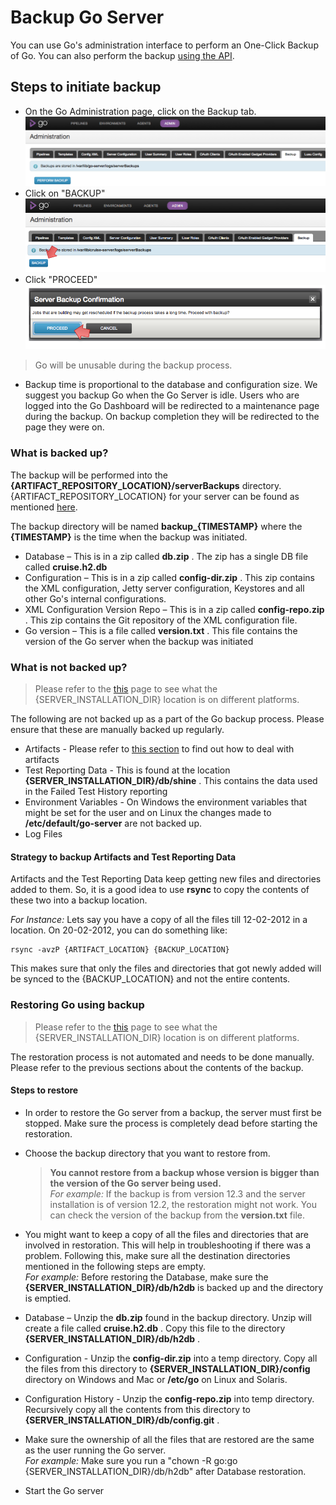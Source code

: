 # Backup Go Server

You can use Go's administration interface to perform an One-Click Backup of Go. You can also perform the backup [using the API](http://api.go.cd/#backups).

## Steps to initiate backup

-   On the Go Administration page, click on the Backup tab.
![](../resources/images/backup_tab.png)
-   Click on "BACKUP"
![](../resources/images/backup_button.png)
-   Click "PROCEED"
![](../resources/images/backup_proceed.png)
>Go will be unusable during the backup process.
-   Backup time is proportional to the database and configuration size. We suggest you backup Go when the Go Server is idle. Users who are logged into the Go Dashboard will be redirected to a maintenance page during the backup. On backup completion they will be redirected to the page they were on.

### What is backed up?

The backup will be performed into the **{ARTIFACT\_REPOSITORY\_LOCATION}/serverBackups** directory. {ARTIFACT\_REPOSITORY\_LOCATION} for your server can be found as mentioned [here](../installation/configuring_server_details.md#artifact-repository-configuration).

The backup directory will be named **backup\_{TIMESTAMP}** where the **{TIMESTAMP}** is the time when the backup was initiated.

-   Database – This is in a zip called **db.zip** . The zip has a single DB file called **cruise.h2.db**
-   Configuration – This is in a zip called **config-dir.zip** . This zip contains the XML configuration, Jetty server configuration, Keystores and all other Go's internal configurations.
-   XML Configuration Version Repo – This is in a zip called **config-repo.zip** . This zip contains the Git repository of the XML configuration file.
-   Go version – This is a file called **version.txt** . This file contains the version of the Go server when the backup was initiated

### What is not backed up?

> Please refer to the [this](../installation/installing_go_server.md#location-of-files-after-installation-of-go-server) page to see what the {SERVER\_INSTALLATION\_DIR} location is on different platforms.

The following are not backed up as a part of the Go backup process. Please ensure that these are manually backed up regularly.

-   Artifacts - Please refer to [this section](../faq/admin_out_of_disk_space.md#move-the-artifact-repository-to-a-new-larger-drive) to find out how to deal with artifacts
-   Test Reporting Data - This is found at the location **{SERVER\_INSTALLATION\_DIR}/db/shine** . This contains the data used in the Failed Test History reporting
-   Environment Variables - On Windows the environment variables that might be set for the user and on Linux the changes made to **/etc/default/go-server** are not backed up.
-   Log Files

#### Strategy to backup Artifacts and Test Reporting Data

Artifacts and the Test Reporting Data keep getting new files and directories added to them. So, it is a good idea to use **rsync** to copy the contents of these two into a backup location.

*For Instance:* Lets say you have a copy of all the files till 12-02-2012 in a location. On 20-02-2012, you can do something like:

```shell
rsync -avzP {ARTIFACT_LOCATION} {BACKUP_LOCATION}
```

This makes sure that only the files and directories that got newly added will be synced to the {BACKUP\_LOCATION} and not the entire contents.

### Restoring Go using backup

> Please refer to the [this](../installation/installing_go_server.md#location-of-files-after-installation-of-go-server) page to see what the {SERVER\_INSTALLATION\_DIR} location is on different platforms.

The restoration process is not automated and needs to be done manually. Please refer to the previous sections about the contents of the backup.

#### Steps to restore

-   In order to restore the Go server from a backup, the server must first be stopped. Make sure the process is completely dead before starting the restoration.
-   Choose the backup directory that you want to restore from.

    >**You cannot restore from a backup whose version is bigger than the version of the Go server being used.**<br>
    >*For example:* If the backup is from version 12.3 and the server installation is of version 12.2, the restoration might not work. You can check the version of the backup from the **version.txt** file.

-   You might want to keep a copy of all the files and directories that are involved in restoration. This will help in troubleshooting if there was a problem. Following this, make sure all the destination directories mentioned in the following steps are empty.<br>
    *For example:* Before restoring the Database, make sure the **{SERVER\_INSTALLATION\_DIR}/db/h2db** is backed up and the directory is emptied.
-   Database – Unzip the **db.zip** found in the backup directory. Unzip will create a file called **cruise.h2.db** . Copy this file to the directory **{SERVER\_INSTALLATION\_DIR}/db/h2db** .
-   Configuration - Unzip the **config-dir.zip** into a temp directory. Copy all the files from this directory to **{SERVER\_INSTALLATION\_DIR}/config** directory on Windows and Mac or **/etc/go** on Linux and Solaris.
-   Configuration History - Unzip the **config-repo.zip** into temp directory. Recursively copy all the contents from this directory to **{SERVER\_INSTALLATION\_DIR}/db/config.git** .
-   Make sure the ownership of all the files that are restored are the same as the user running the Go server.<br>
    *For example:* Make sure you run a "chown -R go:go {SERVER\_INSTALLATION\_DIR}/db/h2db" after Database restoration.
-   Start the Go server
